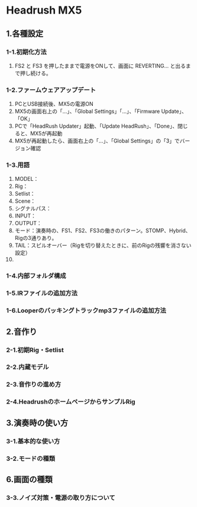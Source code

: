 # Headrush MX5
## 1.各種設定
### 1-1.初期化方法
1. FS2 と FS3 を押したままで電源をONして、画面に REVERTING... と出るまで押し続ける。  
### 1-2.ファームウェアアップデート
1. PCとUSB接続後、MX5の電源ON
2. MX5の画面右上の「…」、「Global Settings」「…」、「Firmware Update」、「OK」
3. PCで「HeadRush Updater」起動、「Update HeadRush」、「Done」、閉じると、MX5が再起動
4. MX5が再起動したら、画面右上の「…」、「Global Settings」の「3」でバージョン確認
### 1-3.用語
1. MODEL：
2. Rig：
3. Setlist：
4. Scene：
5. シグナルパス：
6. INPUT：
7. OUTPUT：
8. モード：演奏時の、FS1、FS2、FS3の働きのパターン。STOMP、Hybrid、Rigの3通りあり。
9. TAIL：スピルオーバー（Rigを切り替えたときに、前のRigの残響を消さない設定）
10. 
### 1-4.内部フォルダ構成
### 1-5.IRファイルの追加方法
### 1-6.Looperのバッキングトラックmp3ファイルの追加方法

## 2.音作り
### 2-1.初期Rig・Setlist
### 2-2.内蔵モデル
### 2-3.音作りの進め方
### 2-4.HeadrushのホームページからサンプルRig 

## 3.演奏時の使い方
### 3-1.基本的な使い方
### 3-2.モードの種類
## 6.画面の種類
### 3-3.ノイズ対策・電源の取り方について
